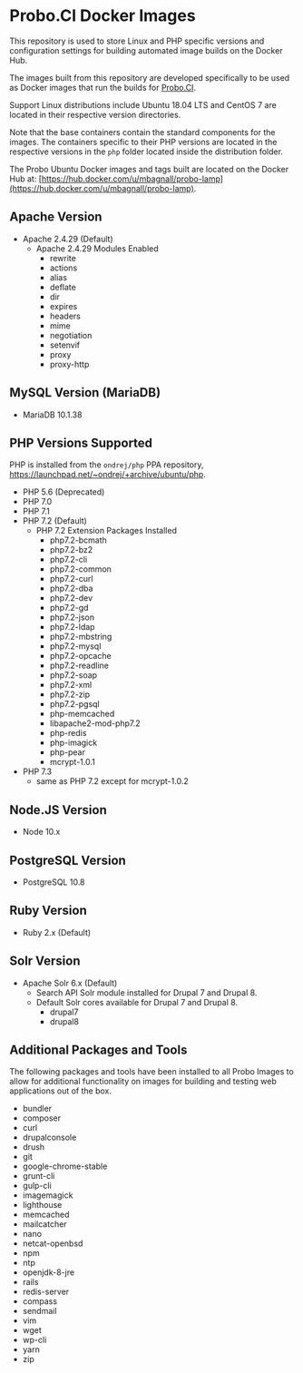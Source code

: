 # Probo.CI Docker Images

This repository is used to store Linux and PHP specific versions and configuration settings for building automated image builds on the Docker Hub.

The images built from this repository are developed specifically to be used as Docker images that run the builds for [Probo.CI](https://probo.ci).

Support Linux distributions include Ubuntu 18.04 LTS and CentOS 7 are located in their respective version directories.

Note that the base containers contain the standard components for the images. The containers specific to their PHP versions are located in the respective versions in the `php` folder located inside the distribution folder.

The Probo Ubuntu Docker images and tags built are located on the Docker Hub at: [https://hub.docker.com/u/mbagnall/probo-lamp](https://hub.docker.com/u/mbagnall/probo-lamp).

## Apache Version
- Apache 2.4.29 (Default)
  - Apache 2.4.29 Modules Enabled
    - rewrite
    - actions
    - alias
    - deflate
    - dir
    - expires
    - headers
    - mime
    - negotiation
    - setenvif
    - proxy
    - proxy-http

## MySQL Version (MariaDB)
- MariaDB 10.1.38

## PHP Versions Supported
PHP is installed from the `ondrej/php` PPA repository, https://launchpad.net/~ondrej/+archive/ubuntu/php.

- PHP 5.6 (Deprecated)
- PHP 7.0
- PHP 7.1
- PHP 7.2 (Default)
  - PHP 7.2 Extension Packages Installed
    - php7.2-bcmath
    - php7.2-bz2
    - php7.2-cli
    - php7.2-common
    - php7.2-curl
    - php7.2-dba
    - php7.2-dev
    - php7.2-gd
    - php7.2-json
    - php7.2-ldap
    - php7.2-mbstring
    - php7.2-mysql
    - php7.2-opcache
    - php7.2-readline
    - php7.2-soap
    - php7.2-xml
    - php7.2-zip
    - php7.2-pgsql
    - php-memcached
    - libapache2-mod-php7.2
    - php-redis
    - php-imagick
    - php-pear
    - mcrypt-1.0.1
- PHP 7.3
	- same as PHP 7.2 except for mcrypt-1.0.2

## Node.JS Version
- Node 10.x

## PostgreSQL Version
- PostgreSQL 10.8

## Ruby Version
- Ruby 2.x (Default)

## Solr Version
- Apache Solr 6.x (Default)
  - Search API Solr module installed for Drupal 7 and Drupal 8.
  - Default Solr cores available for Drupal 7 and Drupal 8.
    - drupal7
    - drupal8

## Additional Packages and Tools
The following packages and tools have been installed to all Probo Images to allow for additional functionality on images for building and testing web applications out of the box.

- bundler
- composer
- curl
- drupalconsole
- drush
- git
- google-chrome-stable
- grunt-cli
- gulp-cli
- imagemagick
- lighthouse
- memcached
- mailcatcher
- nano
- netcat-openbsd
- npm
- ntp
- openjdk-8-jre
- rails
- redis-server
- compass
- sendmail
- vim
- wget
- wp-cli
- yarn
- zip

